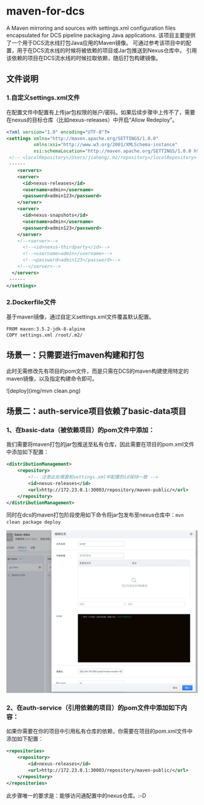 # maven-for-dcs
A Maven mirroring and sources with settings.xml configuration files encapsulated for DCS pipeline packaging Java applications.
该项目主要提供了一个用于DCS流水线打包Java应用的Maven镜像。
可通过参考该项目中的配置，用于在DCS流水线的时候将被依赖的项目或Jar包推送到Nexus仓库中。
引用该依赖的项目在DCS流水线的时候拉取依赖，随后打包构建镜像。

## 文件说明
### 1.自定义settings.xml文件
在配置文件中配置有上传jar包权限的账户/密码。如果后续步骤中上传不了，需要在nexus的目标仓库（比如nexus-releases）中开启“Allow Redeploy”。
```xml
<?xml version="1.0" encoding="UTF-8"?>
<settings xmlns="http://maven.apache.org/SETTINGS/1.0.0"
          xmlns:xsi="http://www.w3.org/2001/XMLSchema-instance"
          xsi:schemaLocation="http://maven.apache.org/SETTINGS/1.0.0 http://maven.apache.org/xsd/settings-1.0.0.xsd">
 <!-- <localRepository>/Users/jiaheng/.m2/repository</localRepository> -->
 ······
    <servers>
    <server>
      <id>nexus-releases</id>
      <username>admin</username>
      <password>admin123</password>
    </server>
    <server>
      <id>nexus-snapshots</id>
      <username>admin</username>
      <password>admin123</password>
    </server>
    <!--<server>-->
      <!--<id>nexus-thirdparty</id>-->
      <!--<username>admin</username>-->
      <!--<password>admin123</password>-->
    <!--</server>-->
  </servers>
 ······
</settings> 
```

### 2.Dockerfile文件
基于maven镜像，通过自定义settings.xml文件覆盖默认配置。

```shell
FROM maven:3.5.2-jdk-8-alpine
COPY settings.xml /root/.m2/
```

## 场景一：只需要进行maven构建和打包
此时无需修改先有项目的pom文件，而是只需在DCS的maven构建使用特定的maven镜像，以及指定构建命令即可。

![deploy](img/mvn clean.png)

## 场景二：auth-service项目依赖了basic-data项目
### 1、在basic-data（被依赖项目）的pom文件中添加：
我们需要将maven打包的jar包推送至私有仓库，因此需要在项目的pom.xml文件中添加如下配置：

```xml
<distributionManagement>
	<repository>
		<!-- 注意此处需要和settings.xml中配置的id保持一致 -->
		<id>nexus-releases</id>
		<url>http://172.23.0.1:30003/repository/maven-public/</url>
	</repository>
</distributionManagement>
```

同时在dcs的maven打包阶段使用如下命令将jar包发布至nexus仓库中：`mvn clean package deploy`

![deploy](img/script.png)


### 2、在auth-service（引用依赖的项目）的pom文件中添加如下内容：
如果你需要在你的项目中引用私有仓库的依赖，你需要在项目的pom.xml文件中添加如下配置：

```xml
<repositories>
	<repository>
		<id>nexus-releases</id>
		<url>http://172.23.0.1:30003/repository/maven-public/</url>
	</repository>
</repositories>
```

此步骤唯一的要求是：能够访问通配置中的nexus仓库。:-D
